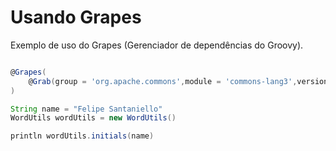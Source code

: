 # Usando Grapes

Exemplo de uso do Grapes (Gerenciador de dependências do Groovy).

```groovy

@Grapes(
    @Grab(group = 'org.apache.commons',module = 'commons-lang3',version = '3.4')
)

String name = "Felipe Santaniello"
WordUtils wordUtils = new WordUtils()

println wordUtils.initials(name)

```
